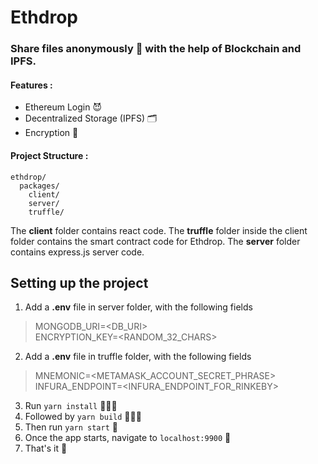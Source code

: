 # Ethdrop 
### Share files anonymously 👻 with the help of Blockchain and IPFS.

#### Features :

- Ethereum Login 😈
- Decentralized Storage (IPFS) 🗂
- Encryption 🔐

#### Project Structure :

```
ethdrop/
  packages/
    client/
    server/
    truffle/
```

The **client** folder contains react code.
The **truffle** folder inside the client folder contains the smart contract code for Ethdrop.
The **server** folder contains express.js server code.

## Setting up the project

 1. Add a **.env** file in server folder, with the following fields
> MONGODB_URI=<DB_URI> <br/>
> ENCRYPTION_KEY=<RANDOM_32_CHARS>

 2. Add a **.env** file in truffle folder, with the following fields
> MNEMONIC=<METAMASK_ACCOUNT_SECRET_PHRASE> <br/>
> INFURA_ENDPOINT=<INFURA_ENDPOINT_FOR_RINKEBY>

 3. Run `yarn install` 💁🏻‍♂️
 4. Followed by `yarn build` 🧑🏻‍💻
 5. Then run `yarn start` 🚀
 6. Once the app starts, navigate to `localhost:9900` 👀
 7. That's it 🎉

